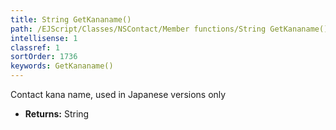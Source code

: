 ```yaml
---
title: String GetKananame()
path: /EJScript/Classes/NSContact/Member functions/String GetKananame()
intellisense: 1
classref: 1
sortOrder: 1736
keywords: GetKananame()
---
```



Contact kana name, used in Japanese versions only



* **Returns:** String


